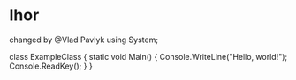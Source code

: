 # Ihor
changed by @Vlad Pavlyk
using System;

class ExampleClass
{
  static void Main()
  {
    Console.WriteLine("Hello, world!");
    Console.ReadKey();
  }
}

